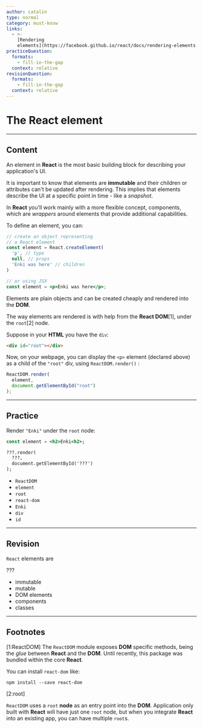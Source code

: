 ```yaml
---
author: catalin
type: normal
category: must-know
links:
  - >-
    [Rendering
    elements](https://facebook.github.io/react/docs/rendering-elements.html){website}
practiceQuestion:
  formats:
    - fill-in-the-gap
  context: relative
revisionQuestion:
  formats:
    - fill-in-the-gap
  context: relative
---
```


# The React element


---

## Content

An element in **React** is the most basic building block for describing your application's UI.

It is important to know that elements are **immutable** and their children or attributes can't be updated after rendering. This implies that elements describe the UI at a specific point in time - like a *snapshot*.

In **React** you'll work mainly with a more flexible concept, components, which are *wrappers* around elements that provide additional capabilities.

To define an element, you can:

```jsx
// create an object representing
// a React element
const element = React.createElement(
  'p', // type
  null, // props
  'Enki was here' // children
)

// or using JSX
const element = <p>Enki was here</p>;
```

Elements are plain objects and can be created cheaply and rendered into the **DOM**.

The way elements are rendered is with help from the **React DOM**[1], under the `root`[2] node.

Suppose in your **HTML** you have the `div`:

```html
<div id="root"></div>
```

Now, on your webpage, you can display the `<p>` element (declared above) as a child of the `"root"` div, using `ReactDOM.render()` :

```jsx
ReactDOM.render(
  element,
  document.getElementById("root")
);
```


---

## Practice

Render `"Enki"` under the `root` node:

```jsx
const element = <h2>Enki<h2>;

???.render(
  ???,
  document.getElementById('???')
);
```

- `ReactDOM`
- `element`
- `root`
- `react-dom`
- `Enki`
- `div`
- `id`


---

## Revision

`React` elements are

???

- immutable
- mutable
- DOM elements
- components
- classes


---

## Footnotes

[1:ReactDOM]
The `ReactDOM` module exposes **DOM** specific methods, being the *glue* between **React** and the **DOM**. Until recently, this package was bundled within the core **React**.

You can install `react-dom` like:

```plain-text
npm install --save react-dom
```

[2:root]

`ReactDOM` uses a `root` **node** as an entry point into the **DOM**.
Application only built with **React** will have just one `root` node, but when you integrate **React** into an existing app, you can have multiple `root`s.
